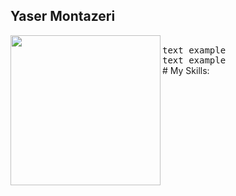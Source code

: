 ## Yaser Montazeri

<img align="left" width="240" src="https://giphy.com/gifs/jfHRfhqipdl3ybvRn8">
<samp>
    <br>
    text example<br>
    text example<br>
</samp>
# My Skills:
